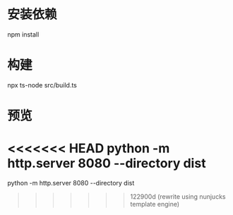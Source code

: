 # 安装依赖
npm install

# 构建
npx ts-node src/build.ts

# 预览
<<<<<<< HEAD
python -m http.server 8080 --directory dist
=======
python -m http.server 8080 --directory dist
>>>>>>> 122900d (rewrite using nunjucks template engine)
